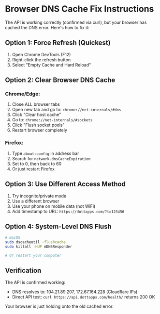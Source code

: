 # Browser DNS Cache Fix Instructions

The API is working correctly (confirmed via curl), but your browser has cached the DNS error. Here's how to fix it:

## Option 1: Force Refresh (Quickest)
1. Open Chrome DevTools (F12)
2. Right-click the refresh button
3. Select "Empty Cache and Hard Reload"

## Option 2: Clear Browser DNS Cache
### Chrome/Edge:
1. Close ALL browser tabs
2. Open new tab and go to: `chrome://net-internals/#dns`
3. Click "Clear host cache"
4. Go to: `chrome://net-internals/#sockets`
5. Click "Flush socket pools"
6. Restart browser completely

### Firefox:
1. Type `about:config` in address bar
2. Search for `network.dnsCacheExpiration`
3. Set to 0, then back to 60
4. Or just restart Firefox

## Option 3: Use Different Access Method
1. Try incognito/private mode
2. Use a different browser
3. Use your phone on mobile data (not WiFi)
4. Add timestamp to URL: `https://dottapps.com/?t=123456`

## Option 4: System-Level DNS Flush
```bash
# macOS
sudo dscacheutil -flushcache
sudo killall -HUP mDNSResponder

# Or restart your computer
```

## Verification
The API is confirmed working:
- DNS resolves to: 104.21.89.207, 172.67.164.228 (Cloudflare IPs)
- Direct API test: `curl https://api.dottapps.com/health/` returns 200 OK

Your browser is just holding onto the old cached error.